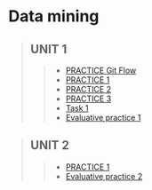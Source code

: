 # Data mining

 >## UNIT 1
>> * [PRACTICE Git Flow ](https://github.com/juanito96az/Equipo_Azul_Mineria-de-Datos/blob/evidence/Unidad%201/Practica_Git_Flow/readme.md)
>> * [PRACTICE 1 ](https://github.com/juanito96az/Equipo_Azul_Mineria-de-Datos/blob/evidence/Unidad%201/Practice%201/README.md)
>> * [PRACTICE 2 ](https://github.com/juanito96az/Equipo_Azul_Mineria-de-Datos/blob/evidence/Unidad%201/Practice%202/README.md)
>> * [PRACTICE 3 ](https://github.com/juanito96az/Equipo_Azul_Mineria-de-Datos/tree/evidence/Unidad%201/Practice%203)
>> * [Task 1](https://github.com/juanito96az/Equipo_Azul_Mineria-de-Datos/tree/evidence/Unidad%201/Task_1)
>> * [Evaluative practice 1](https://github.com/juanito96az/Equipo_Azul_Mineria-de-Datos/blob/evidence/Unidad%201/Practica%20evaluatoria%201/README.md)


 >## UNIT 2
>> * [PRACTICE 1 ](https://github.com/juanito96az/Equipo_Azul_Mineria-de-Datos/blob/evidence/Unidad%202/Practice%201/README.md)
>> * [Evaluative practice 2 ]()

